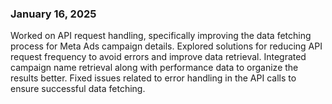### **January 16, 2025**
Worked on API request handling, specifically improving the data fetching process for Meta Ads campaign details.
Explored solutions for reducing API request frequency to avoid errors and improve data retrieval.
Integrated campaign name retrieval along with performance data to organize the results better.
Fixed issues related to error handling in the API calls to ensure successful data fetching.

